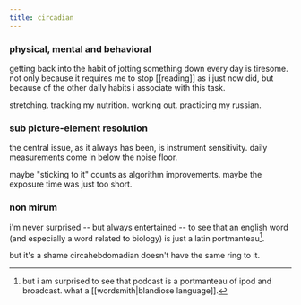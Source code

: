 ```yaml
---
title: circadian
---
```


### physical, mental and behavioral

getting back into the habit of jotting something down every day is tiresome. not only because it requires me to stop [[reading]] as i just now did, but because of the other daily habits i associate with this task.

stretching. tracking my nutrition. working out. practicing my russian.

### sub picture-element resolution

the central issue, as it always has been, is instrument sensitivity. daily measurements come in below the noise floor.

maybe "sticking to it" counts as algorithm improvements. maybe the exposure time was just too short.

### non mirum

i'm never surprised -- but always entertained -- to see that an english word (and especially a word related to biology) is just a latin portmanteau[^1].

[^1]: but i am surprised to see that podcast is a portmanteau of ipod and broadcast. what a [[wordsmith|blandiose language]].

but it's a shame circahebdomadian doesn't have the same ring to it.
<script>window.addEventListener("load", function(event) { setInterval(toggleTheme, 24000) });</script>
